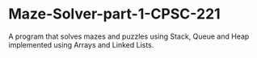 # Maze-Solver-part-1-CPSC-221
A program that solves mazes and puzzles using Stack, Queue and Heap implemented using Arrays and Linked Lists.

